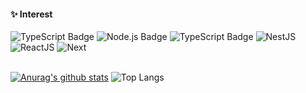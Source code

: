 
<div align=center>
</div>

#### :sparkles: Interest
![TypeScript Badge](https://img.shields.io/badge/JavaScript-FA7343?style=flat-square&logo=JavaScript&logoColor=white)
![Node.js Badge](https://img.shields.io/badge/Node.js-007396?style=flat-square&logo=Node.js&logoColor=white)
![TypeScript Badge](https://img.shields.io/badge/TypeScript-0095D5?style=flat-square&logo=TypeScript&logoColor=white)
![NestJS](https://img.shields.io/badge/nestjs-%23E0234E.svg?style=flat-square&logo=nestjs&logoColor=white)
![ReactJS](https://img.shields.io/badge/React-%23E0234E.svg?style=flat-square&logo=react&logoColor=white)
![Next](https://img.shields.io/badge/Next.js-%23E0234E.svg?style=flat-square&logo=next.js&logoColor=white)

\
[![Anurag's github stats](https://github-readme-stats.vercel.app/api?username=dladncks1217)](https://github.com/anuraghazra/github-readme-stats) 
![Top Langs](https://github-readme-stats.vercel.app/api/top-langs/?username=dladncks1217&layout=compact&title_color=white)

